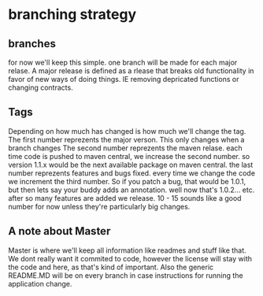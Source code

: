 # branching strategy

## branches
for now we'll keep this simple. one branch will be made for each major relase. A major release is defined as a rlease that breaks old functionality in favor of new ways of doing things. IE removing depricated functions or changing contracts.

## Tags
Depending on how much has changed is how much we'll change the tag. The first number reprezents the major verson. This only changes when a branch changes The second number reprezents the maven relase. each time code is pushed to maven central, we increase the second number. so version 1.1.x would be the next available package on maven central. the last number reprezents features and bugs fixed. every time we change the code we increment the third number. So if you patch a bug, that would be 1.0.1, but then lets say your buddy adds an annotation. well now that's 1.0.2... etc. after so many features are added we release. 10 - 15 sounds like a good number for now unless they're particularly big changes.

## A note about Master
Master is where we'll keep all information like readmes and stuff like that. We dont really want it commited to code, however the license will stay with the code and here, as that's kind of important. Also the generic README.MD will be on every branch in case instructions for running the application change.
